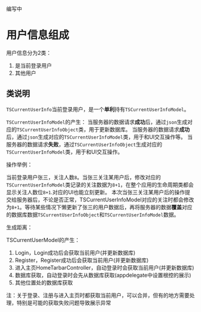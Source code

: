 编写中

# 用户信息组成

用户信息分为2类：
1. 是当前登录用户
2. 其他用户

## 类说明

`TSCurrentUserInfo`当前登录用户，是一个**单利**持有`TSCurrentUserInfoModel`。

`TSCurrentUserInfoModel`的产生：
当服务器的数据请求**成功**后，通过`json`生成对应的`TSCurrentUserInfoObject`类，用于更新数据库。
当服务器的数据请求**成功**后，通过`json`生成对应的`TSCurrentUserInfoModel`类，用于和UI交互操作等。
当服务器的数据请求**失败**，通过`TSCurrentUserInfoObject`生成对应的 `TSCurrentUserInfoModel`类，用于和UI交互操作。

操作举例：

当前登录用户张三，关注人数`8`。当张三关注某用户后，修改对应的`TSCurrentUserInfoModel`类记录的关注数据为`8+1`，在整个应用的生命周期类都会显示关注人数位`8+1`.对应的UI也能立刻更新。
本次当张三关注某用户后的操作提交给服务器后，不论是否正常，TSCurrentUserInfoModel对应的关注时都会修改为`8+1`。等待某些情况下懒更新了张三的用户数据后，再将服务器的数据**覆盖**对应的数据库数据`TSCurrentUserInfoObject`和`TSCurrentUserInfoModel`数据。

生成距离：

TSCurrentUserModel的产生：
1. Login，Login成功后会获取当前用户(并更新数据库)
2. Register，Register成功后会获取当前用户(并更新数据库)
3. 进入主页HomeTarbarController，自动登录时会获取当前用户(并更新数据库)
4. 数据库获取，自动登录时会先从数据库获取(appdelegate中设置根控的展示)
5. 其他位置处的数据库获取

注：关于登录、注册与进入主页时都获取当前用户，可以合并，但有的地方需要处理，特别是可能的获取失败问题导致展示异常
